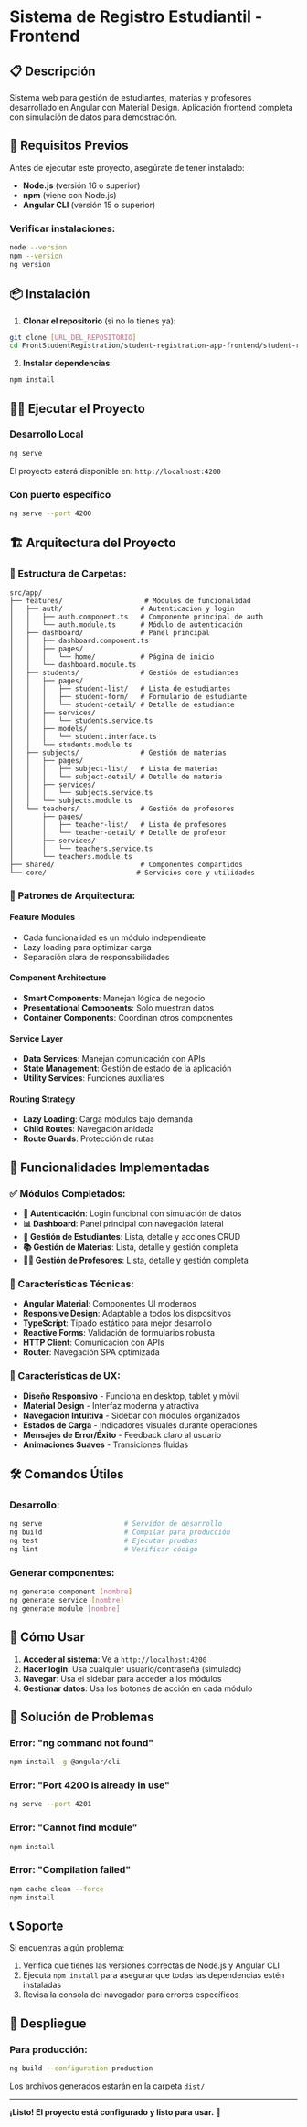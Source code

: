 # Sistema de Registro Estudiantil - Frontend

## 📋 Descripción

Sistema web para gestión de estudiantes, materias y profesores desarrollado en Angular con Material Design. Aplicación frontend completa con simulación de datos para demostración.

## 🚀 Requisitos Previos

Antes de ejecutar este proyecto, asegúrate de tener instalado:

- **Node.js** (versión 16 o superior)
- **npm** (viene con Node.js)
- **Angular CLI** (versión 15 o superior)

### Verificar instalaciones:
```bash
node --version
npm --version
ng version
```

## 📦 Instalación

1. **Clonar el repositorio** (si no lo tienes ya):
```bash
git clone [URL_DEL_REPOSITORIO]
cd FrontStudentRegistration/student-registration-app-frontend/student-registration
```

2. **Instalar dependencias**:
```bash
npm install
```

## 🏃‍♂️ Ejecutar el Proyecto

### Desarrollo Local
```bash
ng serve
```
El proyecto estará disponible en: `http://localhost:4200`

### Con puerto específico
```bash
ng serve --port 4200
```

## 🏗️ Arquitectura del Proyecto

### 📁 Estructura de Carpetas:
```
src/app/
├── features/                    # Módulos de funcionalidad
│   ├── auth/                   # Autenticación y login
│   │   ├── auth.component.ts   # Componente principal de auth
│   │   └── auth.module.ts      # Módulo de autenticación
│   ├── dashboard/              # Panel principal
│   │   ├── dashboard.component.ts
│   │   ├── pages/
│   │   │   └── home/           # Página de inicio
│   │   └── dashboard.module.ts
│   ├── students/               # Gestión de estudiantes
│   │   ├── pages/
│   │   │   ├── student-list/   # Lista de estudiantes
│   │   │   ├── student-form/   # Formulario de estudiante
│   │   │   └── student-detail/ # Detalle de estudiante
│   │   ├── services/
│   │   │   └── students.service.ts
│   │   ├── models/
│   │   │   └── student.interface.ts
│   │   └── students.module.ts
│   ├── subjects/               # Gestión de materias
│   │   ├── pages/
│   │   │   ├── subject-list/   # Lista de materias
│   │   │   └── subject-detail/ # Detalle de materia
│   │   ├── services/
│   │   │   └── subjects.service.ts
│   │   └── subjects.module.ts
│   └── teachers/               # Gestión de profesores
│       ├── pages/
│       │   ├── teacher-list/   # Lista de profesores
│       │   └── teacher-detail/ # Detalle de profesor
│       ├── services/
│       │   └── teachers.service.ts
│       └── teachers.module.ts
├── shared/                     # Componentes compartidos
└── core/                      # Servicios core y utilidades
```

### 🧩 Patrones de Arquitectura:

#### **Feature Modules**
- Cada funcionalidad es un módulo independiente
- Lazy loading para optimizar carga
- Separación clara de responsabilidades

#### **Component Architecture**
- **Smart Components**: Manejan lógica de negocio
- **Presentational Components**: Solo muestran datos
- **Container Components**: Coordinan otros componentes

#### **Service Layer**
- **Data Services**: Manejan comunicación con APIs
- **State Management**: Gestión de estado de la aplicación
- **Utility Services**: Funciones auxiliares

#### **Routing Strategy**
- **Lazy Loading**: Carga módulos bajo demanda
- **Child Routes**: Navegación anidada
- **Route Guards**: Protección de rutas

## 🎯 Funcionalidades Implementadas

### ✅ Módulos Completados:
- **🔐 Autenticación**: Login funcional con simulación de datos
- **📊 Dashboard**: Panel principal con navegación lateral
- **👥 Gestión de Estudiantes**: Lista, detalle y acciones CRUD
- **📚 Gestión de Materias**: Lista, detalle y gestión completa
- **👨‍🏫 Gestión de Profesores**: Lista, detalle y gestión completa

### 🎨 Características Técnicas:
- **Angular Material**: Componentes UI modernos
- **Responsive Design**: Adaptable a todos los dispositivos
- **TypeScript**: Tipado estático para mejor desarrollo
- **Reactive Forms**: Validación de formularios robusta
- **HTTP Client**: Comunicación con APIs
- **Router**: Navegación SPA optimizada

### 🎨 Características de UX:
- **Diseño Responsivo** - Funciona en desktop, tablet y móvil
- **Material Design** - Interfaz moderna y atractiva
- **Navegación Intuitiva** - Sidebar con módulos organizados
- **Estados de Carga** - Indicadores visuales durante operaciones
- **Mensajes de Error/Éxito** - Feedback claro al usuario
- **Animaciones Suaves** - Transiciones fluidas

## 🛠️ Comandos Útiles

### Desarrollo:
```bash
ng serve                    # Servidor de desarrollo
ng build                    # Compilar para producción
ng test                     # Ejecutar pruebas
ng lint                     # Verificar código
```

### Generar componentes:
```bash
ng generate component [nombre]
ng generate service [nombre]
ng generate module [nombre]
```

## 📱 Cómo Usar

1. **Acceder al sistema**: Ve a `http://localhost:4200`
2. **Hacer login**: Usa cualquier usuario/contraseña (simulado)
3. **Navegar**: Usa el sidebar para acceder a los módulos
4. **Gestionar datos**: Usa los botones de acción en cada módulo

## 🐛 Solución de Problemas

### Error: "ng command not found"
```bash
npm install -g @angular/cli
```

### Error: "Port 4200 is already in use"
```bash
ng serve --port 4201
```

### Error: "Cannot find module"
```bash
npm install
```

### Error: "Compilation failed"
```bash
npm cache clean --force
npm install
```

## 📞 Soporte

Si encuentras algún problema:
1. Verifica que tienes las versiones correctas de Node.js y Angular CLI
2. Ejecuta `npm install` para asegurar que todas las dependencias estén instaladas
3. Revisa la consola del navegador para errores específicos

## 🚀 Despliegue

### Para producción:
```bash
ng build --configuration production
```

Los archivos generados estarán en la carpeta `dist/`

---

**¡Listo! El proyecto está configurado y listo para usar. 🎉**

